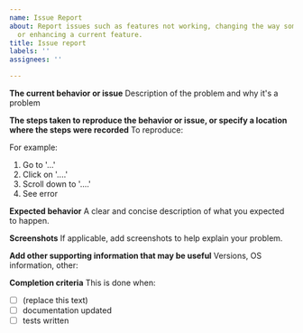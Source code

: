 ```yaml
---
name: Issue Report
about: Report issues such as features not working, changing the way something works,
  or enhancing a current feature.
title: Issue report
labels: ''
assignees: ''

---
```


<!-- Fill out this issue by completing the items below. Not every item may be relevent to you, so feel free to make changes-->

**The current behavior or issue**
Description of the problem and why it's a problem

**The steps taken to reproduce the behavior or issue, or specify a location where the steps were recorded**
To reproduce:

For example:
1. Go to '...'
2. Click on '....'
3. Scroll down to '....'
4. See error

**Expected behavior**
A clear and concise description of what you expected to happen.

**Screenshots**
If applicable, add screenshots to help explain your problem.

**Add other supporting information that may be useful**
Versions, OS information, other:

**Completion criteria**
This is done when:
- [ ] (replace this text)
- [ ] documentation updated
- [ ] tests written
